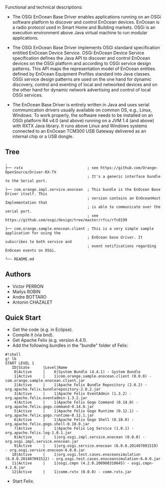 Functional and technical descriptions:

- The OSGi EnOcean Base Driver enables applications running on an OSGi software platform to discover and control EnOcean devices. EnOcean is a radio protocol used in Smart Home and Building markets. OSGi is an execution environment above Java virtual machine to run modular applications.

- The OSGi EnOcean Base Driver implements OSGi standard specification entitled EnOcean Device Service. OSGi EnOcean Device Service specification defines the Java API to discover and control EnOcean devices on the OSGi platform and according to OSGi service design patterns. This API maps the representation model of EnOcean entities defined by EnOcean Equipment Profiles standard into Java classes. OSGi service design patterns are used on the one hand for dynamic discovery, control and eventing of local and networked devices and on the other hand for dynamic network advertising and control of local OSGi services.

- The EnOcean Base Driver is entirely written in Java and uses serial communication drivers usually available on common OS, e.g., Linux, Windows. To work properly, the software needs to be installed on an OSGi platform R4 v4.0 (and above) running on a JVM 1.4 (and above) with RXTX Java library. It runs above Linux and Windows systems connected to an EnOcean TCM300 USB Gateway delivered as an internal chip or a USB dongle.


Tree
----

    .
    ├── rxtx                             ; see https://github.com/Orange-OpenSource/Driver-RX-TX
                                         ; It's a generic interface bundle to the Serial port.
 
    ├── com.orange.impl.service.enocean  ; This bundle is the EnOcean Base Driver itself. This 
                                         ; version contains an EnOceanHost Implementation that 
                                         ; is able to communicate over the serial port.
                                         ; see https://github.com/osgi/design/tree/master/rfcs/rfc0199
 
    ├── com.orange.sample.enocean.client ; This is a very simple sample application for using the 
                                         ; EnOcean base driver. It subscribes to both service and 
                                         ; event notifications regarding EnOcean events on OSGi.

    └── README.md


Authors
-------
- Victor PERRON
- Mailys ROBIN
- Andre BOTTARO
- Antonin CHAZALET


Quick Start
-----------
* Get the code (e.g. in Eclipse).
* Compile it (via bnd).
* Get Apache Felix (e.g. version 4.4.1).
* Add the following bundles in the "bundle" folder of Felix:


```
#!shell
g! lb
START LEVEL 1
   ID|State      |Level|Name
    0|Active     |    0|System Bundle (4.4.1) - System Bundle
    1|Active     |    1|com.orange.sample.enocean.client (0.0.0) - com.orange.sample.enocean.client.jar
    2|Active     |    1|Apache Felix Bundle Repository (2.0.2) - org.apache.felix.bundlerepository-2.0.2.jar
    3|Active     |    1|Apache Felix EventAdmin (1.3.2) - org.apache.felix.eventadmin-1.3.2.jar
    4|Active     |    1|Apache Felix Gogo Command (0.14.0) - org.apache.felix.gogo.command-0.14.0.jar
    5|Active     |    1|Apache Felix Gogo Runtime (0.12.1) - org.apache.felix.gogo.runtime-0.12.1.jar
    6|Active     |    1|Apache Felix Gogo Shell (0.10.0) - org.apache.felix.gogo.shell-0.10.0.jar
    7|Active     |    1|Apache Felix Log Service (1.0.1) - org.apache.felix.log-1.0.1.jar
    8|Active     |    1|org.osgi.impl.service.enocean (0.0.0) - org.osgi.impl.service.enocean.jar
    9|Active     |    1|org.osgi.service.enocean (6.0.0.201407091519) - org.osgi.service.enocean-6.0.0.jar
   10|Active     |    1|org.osgi.test.cases.enoceansimulation (6.0.0.201407091522) - org.osgi.test.cases.enoceansimulation-6.0.0.jar
   11|Active     |    1|osgi.cmpn (4.2.0.200908310645) - osgi.cmpn-4.2.0.jar
   12|Active     |    1|comm.rxtx (0.0.0) - comm.rxtx.jar

```
* Start Felix.
